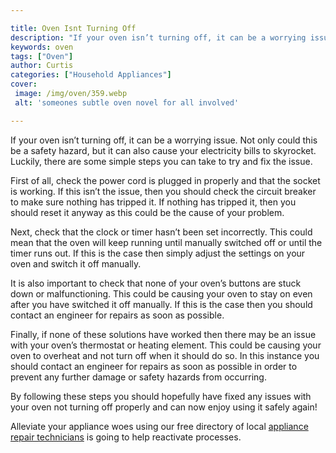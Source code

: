 ```yaml
---

title: Oven Isnt Turning Off
description: "If your oven isn’t turning off, it can be a worrying issue. Not only could this be a safety hazard, but it can also cause your ele...find out now"
keywords: oven
tags: ["Oven"]
author: Curtis
categories: ["Household Appliances"]
cover: 
 image: /img/oven/359.webp
 alt: 'someones subtle oven novel for all involved'

---
```


If your oven isn’t turning off, it can be a worrying issue. Not only could this be a safety hazard, but it can also cause your electricity bills to skyrocket. Luckily, there are some simple steps you can take to try and fix the issue. 

First of all, check the power cord is plugged in properly and that the socket is working. If this isn’t the issue, then you should check the circuit breaker to make sure nothing has tripped it. If nothing has tripped it, then you should reset it anyway as this could be the cause of your problem. 

Next, check that the clock or timer hasn’t been set incorrectly. This could mean that the oven will keep running until manually switched off or until the timer runs out. If this is the case then simply adjust the settings on your oven and switch it off manually. 

It is also important to check that none of your oven’s buttons are stuck down or malfunctioning. This could be causing your oven to stay on even after you have switched it off manually. If this is the case then you should contact an engineer for repairs as soon as possible. 

Finally, if none of these solutions have worked then there may be an issue with your oven’s thermostat or heating element. This could be causing your oven to overheat and not turn off when it should do so. In this instance you should contact an engineer for repairs as soon as possible in order to prevent any further damage or safety hazards from occurring. 

By following these steps you should hopefully have fixed any issues with your oven not turning off properly and can now enjoy using it safely again!

Alleviate your appliance woes using our free directory of local <a href="/pages/appliance-repair-technicians/">appliance repair technicians</a> is going to help reactivate processes.